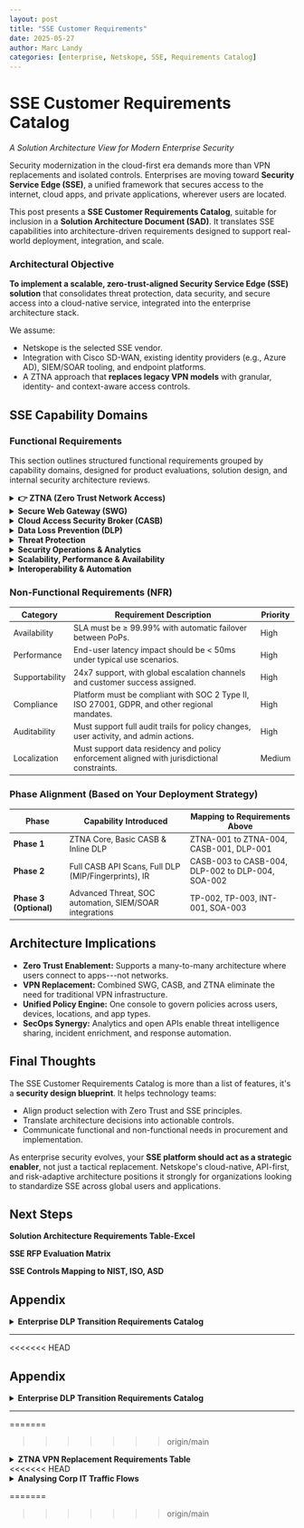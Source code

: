 ```yaml
---
layout: post
title: "SSE Customer Requirements"
date: 2025-05-27
author: Marc Landy
categories: [enterprise, Netskope, SSE, Requirements Catalog]
---
```

# SSE Customer Requirements Catalog

*A Solution Architecture View for Modern Enterprise Security*

Security modernization in the cloud-first era demands more than VPN replacements and isolated controls. Enterprises are moving toward **Security Service Edge (SSE)**, a unified framework that secures access to the internet, cloud apps, and private applications, wherever users are located.

This post presents a **SSE Customer Requirements Catalog**, suitable for inclusion in a **Solution Architecture Document (SAD)**. It translates SSE capabilities into architecture-driven requirements designed to support real-world deployment, integration, and scale.

### Architectural Objective

**To implement a scalable, zero-trust-aligned Security Service Edge (SSE) solution** that consolidates threat protection, data security, and secure access into a cloud-native service, integrated into the enterprise architecture stack.

We assume:

- Netskope is the selected SSE vendor.
- Integration with Cisco SD-WAN, existing identity providers (e.g., Azure AD), SIEM/SOAR tooling, and endpoint platforms.
- A ZTNA approach that **replaces legacy VPN models** with granular, identity- and context-aware access controls.

## SSE Capability Domains 

### Functional Requirements

This section outlines structured functional requirements grouped by capability domains, designed for product evaluations, solution design, and internal security architecture reviews.

<details>
<summary><strong>👉 ZTNA (Zero Trust Network Access)</strong></summary>
<br>

| **ID** | **Requirement Description** | **Priority** | **Compliance / Standards** |
|--------|----------------------------|--------------|---------------------------|
| ZTNA-001 | Must provide secure access to private applications without relying on traditional VPN. | High | NIST 800-207 Zero Trust |
| ZTNA-002 | Must support identity-based, device-aware, and posture-aware access policies. | High | Microsoft CA, Entra ID integration |
| ZTNA-003 | Must support both client-based and clientless (browser-based) access for managed and unmanaged devices. | High | BYOD and hybrid user support |
| ZTNA-004 | Must support integration with SD-WAN (Cisco) via GRE/IPSec tunnels and IPsec-GW. | High | SD-WAN integration (Cisco Validated Design) |
| ZTNA-005 | Should support reverse access for server-initiated use-cases such as patching, VoIP, and RDP. | Medium | Legacy App and IT Support |

</details>

<details>
<summary><strong>Secure Web Gateway (SWG)</strong></summary>
<br>

**Purpose:** Enforce acceptable internet usage, prevent web-based threats, and control access to risky or non-compliant content.

| **ID** | **Requirement** | **Priority** |
|--------|----------------|--------------|
| SWG-001 | Provide full web traffic inspection (HTTP/HTTPS), including URL filtering and real-time content classification. | High |
| SWG-002 | Support SSL decryption and inspection with policy-based control (e.g. bypass for financial/health sites). | High |
| SWG-003 | Enforce acceptable use policies (AUP), including safe search, file-type restrictions, and custom URL categories. | Medium |

</details>

<details>
<summary><strong>Cloud Access Security Broker (CASB)</strong></summary>
<br>

**Purpose:** Detect and control cloud service usage (both sanctioned and shadow IT), enforce security policies, and protect sensitive data in SaaS environments.

| **ID** | **Requirement** | **Priority** |
|--------|----------------|--------------|
| CASB-001 | Provide visibility and control over all sanctioned/unsanctioned SaaS usage, including Shadow IT discovery. | High |
| CASB-002 | Offer inline protection to block or coach risky cloud behaviors (e.g., uploading sensitive data to personal Dropbox). | High |
| CASB-003 | Include contextual risk scores for cloud apps (based on compliance, data sharing, location, etc.). | High |
| CASB-004 | Integrate with SaaS APIs (e.g., M365, Salesforce, Box) for out-of-band inspection, auditing, and remediation workflows. | High |

</details>

<details>
<summary><strong>Data Loss Prevention (DLP)</strong></summary>
<br>

**Purpose:** Prevent leakage of sensitive data across web, cloud, and private applications through content-aware inspection and control.

| **ID** | **Requirement** | **Priority** |
|--------|----------------|--------------|
| DLP-001 | Offer advanced DLP with pre-built policies for PII, PHI, PCI, including pattern matching and file fingerprinting. | High |
| DLP-002 | Support Microsoft Information Protection (MIP/AIP) label detection and enforcement. | High |
| DLP-003 | Enable DLP across inline traffic, APIs (SaaS), and private applications consistently ("unified DLP"). | High |
| DLP-004 | Include OCR capability to detect sensitive information embedded in images (e.g., screenshots, scanned documents). | Medium |

</details>

<details>
<summary><strong>Threat Protection</strong></summary>
<br>

**Purpose:** Detect and block malware, ransomware, and advanced threats in web and cloud traffic using AI/ML and sandboxing.

| **ID** | **Requirement** | **Priority** |
|--------|----------------|--------------|
| TP-001 | Use multilayered threat detection, including signature-based, heuristic, and sandbox analysis for zero-day threats. | High |
| TP-002 | Detect behavioral anomalies (e.g., data exfiltration, suspicious access patterns) using machine learning. | Medium |
| TP-003 | Integrate with SIEM, SOAR, EDR/XDR platforms for alert forwarding and automated response actions. | High |

</details>

<details>
<summary><strong>Security Operations & Analytics</strong></summary>
<br>

**Purpose:** Provide visibility into user, app, and data activity with actionable dashboards, logs, and integration into existing security workflows.

| **ID** | **Requirement** | **Priority** |
|--------|----------------|--------------|
| SOA-001 | Offer rich dashboards and analytics on user activity, traffic patterns, app usage, and policy violations. | High |
| SOA-002 | Enable log export via syslog, APIs, or to cloud storage for integration with SIEM platforms (e.g., Splunk, Sentinel). | High |
| SOA-003 | Support role-based access to dashboards tailored for SecOps, risk, compliance, and application teams. | Medium |

</details>

<details>
<summary><strong>Scalability, Performance & Availability</strong></summary>
<br>

**Purpose:** Ensure the SSE platform scales with user demand, delivers consistent performance globally, and meets enterprise-grade availability.

| **ID** | **Requirement** | **Priority** |
|--------|----------------|--------------|
| SA-001 | Leverage a globally distributed PoP architecture for low-latency, high-availability traffic routing. | High |
| SA-002 | Provide elastic scalability to handle tens of thousands of concurrent sessions without performance degradation. | High |
| SA-003 | Support multi-tenancy and delegated administration for large enterprises or MSSP models. | High |

</details>

<details>
<summary><strong>Interoperability & Automation</strong></summary>
<br>

**Purpose:** Provide APIs and automation hooks for integration with enterprise ITSM, IAM, CI/CD, and security tooling ecosystems.

| **ID** | **Requirement** | **Priority** |
|--------|----------------|--------------|
| INT-001 | Provide open, RESTful APIs for policy configuration, reporting, incident triage, and alerting integration. | High |
| INT-002 | Support Infrastructure-as-Code (IaC) practices via Terraform modules, JSON templates, or API scripting. | Medium |

</details>

### Non-Functional Requirements (NFR)

| **Category** | **Requirement Description** | **Priority** |
|--------------|----------------------------|--------------|
| Availability | SLA must be ≥ 99.99% with automatic failover between PoPs. | High |
| Performance | End-user latency impact should be < 50ms under typical use scenarios. | High |
| Supportability | 24x7 support, with global escalation channels and customer success assigned. | High |
| Compliance | Platform must be compliant with SOC 2 Type II, ISO 27001, GDPR, and other regional mandates. | High |
| Auditability | Must support full audit trails for policy changes, user activity, and admin actions. | High |
| Localization | Must support data residency and policy enforcement aligned with jurisdictional constraints. | Medium |

### Phase Alignment (Based on Your Deployment Strategy)

| **Phase** | **Capability Introduced** | **Mapping to Requirements Above** |
|-----------|----------------------------|-----------------------------------|
| **Phase 1** | ZTNA Core, Basic CASB & Inline DLP | ZTNA-001 to ZTNA-004, CASB-001, DLP-001 |
| **Phase 2** | Full CASB API Scans, Full DLP (MIP/Fingerprints), IR | CASB-003 to CASB-004, DLP-002 to DLP-004, SOA-002 |
| **Phase 3 (Optional)** | Advanced Threat, SOC automation, SIEM/SOAR integrations | TP-002, TP-003, INT-001, SOA-003 |

## Architecture Implications

- **Zero Trust Enablement:** Supports a many-to-many architecture where users connect to apps---not networks.
- **VPN Replacement:** Combined SWG, CASB, and ZTNA eliminate the need for traditional VPN infrastructure.
- **Unified Policy Engine:** One console to govern policies across users, devices, locations, and app types.
- **SecOps Synergy:** Analytics and open APIs enable threat intelligence sharing, incident enrichment, and response automation.

## Final Thoughts

The SSE Customer Requirements Catalog is more than a list of features, it's a **security design blueprint**. It helps technology teams:

- Align product selection with Zero Trust and SSE principles.
- Translate architecture decisions into actionable controls.
- Communicate functional and non-functional needs in procurement and implementation.

As enterprise security evolves, your **SSE platform should act as a strategic enabler**, not just a tactical replacement. Netskope's cloud-native, API-first, and risk-adaptive architecture positions it strongly for organizations looking to standardize SSE across global users and applications.

## Next Steps

**Solution Architecture Requirements Table-Excel**

**SSE RFP Evaluation Matrix**

**SSE Controls Mapping to NIST, ISO, ASD**

## Appendix

<details>
<summary><strong>Enterprise DLP Transition Requirements Catalog</strong></summary>
<br>
  
| #  | Requirement                                                                                          | Priority | Notes / Justification                                                                                      |
|----|------------------------------------------------------------------------------------------------------|----------|-------------------------------------------------------------------------------------------------------------|
| 1  | Assess and map data flows across all users, apps, and locations                                      | Must     | Foundational for policy design and understanding of sensitive data exposure.                                |
| 2  | Involve legal, HR, and data officers in the requirements process                                     | Must     | Ensures data usage policies reflect broader business and compliance needs.                                  |
| 3  | Identify and prioritize high-risk use cases (e.g., unsanctioned SaaS, IaaS data movement)            | Must     | Essential for early mitigation and risk reduction.                                                          |
| 4  | Ensure comprehensive coverage: in-use, at-rest, in-transit across all vectors                        | Must     | Guarantees holistic protection beyond network perimeter.                                                    |
| 5  | Support endpoint DLP for offline and USB transfer protection                                         | Should   | Expands reach to unmanaged contexts.                                                                        |
| 6  | Include cloud email DLP and SaaS collaboration protection (Slack, Teams)                             | Should   | Addresses a common exfiltration vector.                                                                     |
| 7  | Leverage contextual awareness (identity, device, app instance, behavior) for enforcement             | Must     | Enables zero trust-based adaptive DLP decisions.                                                            |
| 8  | Choose unified policy engine with central console and RBAC                                           | Must     | Reduces administrative overhead and response delays.                                                        |
| 9  | Use machine learning, OCR, EDM, and image classifiers for data detection                             | Should   | Increases detection accuracy and reduces false positives.                                                   |
| 10 | Integrate with SOAR and SIEM tools for automated incident response                                   | Should   | Enhances visibility and containment speed.                                                                  |
| 11 | Enable user coaching and real-time policy violation awareness                                        | Could    | Educates users, reduces accidental violations.                                                               |
| 12 | Preserve institutional DLP knowledge during migration (reuse policies/workflows where feasible)      | Must     | Ensures continuity and accelerates transition.                                                              |
| 13 | Ensure coverage of both sanctioned and unsanctioned apps                                             | Must     | Prevents blind spots from shadow IT activity.                                                               |
| 14 | Stick with effective point solutions temporarily (if needed), avoid policy sprawl                    | Could    | Transitional approach, especially with Microsoft DLP etc.                                                   |
| 15 | Select a vendor with maturity, not just marketing hype                                               | Must     | Reduces risk of adopting unproven tech; Netskope highlighted as mature DLP option.                          |

source : This catalog is derived from Chapter 5 of *Modern Data Loss Prevention (DLP) For Dummies – Netskope Special Edition*, reflecting key enterprise requirements for transitioning to a modern, cloud-delivered DLP platform.---

</details>

---

<<<<<<< HEAD
## Appendix

<details>
<summary><strong>Enterprise DLP Transition Requirements Catalog</strong></summary>
<br>
  
| #  | Requirement                                                                                          | Priority | Notes / Justification                                                                                      |
|----|------------------------------------------------------------------------------------------------------|----------|-------------------------------------------------------------------------------------------------------------|
| 1  | Assess and map data flows across all users, apps, and locations                                      | Must     | Foundational for policy design and understanding of sensitive data exposure.                                |
| 2  | Involve legal, HR, and data officers in the requirements process                                     | Must     | Ensures data usage policies reflect broader business and compliance needs.                                  |
| 3  | Identify and prioritize high-risk use cases (e.g., unsanctioned SaaS, IaaS data movement)            | Must     | Essential for early mitigation and risk reduction.                                                          |
| 4  | Ensure comprehensive coverage: in-use, at-rest, in-transit across all vectors                        | Must     | Guarantees holistic protection beyond network perimeter.                                                    |
| 5  | Support endpoint DLP for offline and USB transfer protection                                         | Should   | Expands reach to unmanaged contexts.                                                                        |
| 6  | Include cloud email DLP and SaaS collaboration protection (Slack, Teams)                             | Should   | Addresses a common exfiltration vector.                                                                     |
| 7  | Leverage contextual awareness (identity, device, app instance, behavior) for enforcement             | Must     | Enables zero trust-based adaptive DLP decisions.                                                            |
| 8  | Choose unified policy engine with central console and RBAC                                           | Must     | Reduces administrative overhead and response delays.                                                        |
| 9  | Use machine learning, OCR, EDM, and image classifiers for data detection                             | Should   | Increases detection accuracy and reduces false positives.                                                   |
| 10 | Integrate with SOAR and SIEM tools for automated incident response                                   | Should   | Enhances visibility and containment speed.                                                                  |
| 11 | Enable user coaching and real-time policy violation awareness                                        | Could    | Educates users, reduces accidental violations.                                                               |
| 12 | Preserve institutional DLP knowledge during migration (reuse policies/workflows where feasible)      | Must     | Ensures continuity and accelerates transition.                                                              |
| 13 | Ensure coverage of both sanctioned and unsanctioned apps                                             | Must     | Prevents blind spots from shadow IT activity.                                                               |
| 14 | Stick with effective point solutions temporarily (if needed), avoid policy sprawl                    | Could    | Transitional approach, especially with Microsoft DLP etc.                                                   |
| 15 | Select a vendor with maturity, not just marketing hype                                               | Must     | Reduces risk of adopting unproven tech; Netskope highlighted as mature DLP option.                          |

source : This catalog is derived from Chapter 5 of *Modern Data Loss Prevention (DLP) For Dummies – Netskope Special Edition*, reflecting key enterprise requirements for transitioning to a modern, cloud-delivered DLP platform.

</details>

---

=======
>>>>>>> origin/main
<details>
<summary><strong>ZTNA VPN Replacement Requirements Table</strong></summary>
<br>

| #  | Requirement Category       | Requirement Description                                                                 | Purpose / Rationale                                                                                 | Evaluation Criteria                                                                 |
|----|----------------------------|------------------------------------------------------------------------------------------|------------------------------------------------------------------------------------------------------|--------------------------------------------------------------------------------------|
| 1  | Identity-based Least Privilege Authentication | Authenticate users based on identity, device, location, and time, enforcing least privilege access. | Minimize attack surface and ensure users access only what they need for their role.                  | Supports SAML/OIDC, MFA, conditional access, role-based access controls (RBAC).     |
| 2  | Comprehensive Device Posture Assessment | Continuously evaluate the device for compliance (OS version, patching, security software). | Ensure only healthy and secure devices access corporate applications.                                | Posture checks enforced before and during sessions; integrates with EDR/UEM tools.  |
| 3  | Advanced Micro-segmentation | Allow access only to specific apps based on identity and context—not full network access. | Limit lateral movement and isolate applications for better containment and protection.               | Enforces per-app segmentation policies; supports identity and context-based access. |
| 4  | Universal ZTNA             | Enable access to all app types (web, TCP/UDP, SaaS, IaaS, on-prem, legacy) via ZTNA.     | Ensure seamless, secure access regardless of where or how the application is hosted.                 | Supports both client and clientless modes; handles cloud, private, and hybrid apps. |
| 5  | Support for Legacy Applications | Provide access to RDP, SSH, VoIP/SIP, and other non-browser-based legacy apps.            | Maintain secure access during digital transformation and for operational continuity.                 | Transparent TCP/UDP support; application gateway or reverse proxy support.          |
| 6  | Security Controls Near Users and Apps | Deploy enforcement points close to users and applications to reduce latency.             | Improve user experience and ensure faster, localized policy enforcement.                             | Presence of POPs/GWs in major regions; low RTT; session optimization.               |
| 7  | Integration with Security Ecosystem | Seamless integration with SIEM, EDR, SOAR, firewalls, and ITSM tools.                    | Align with existing security architecture and enable correlated threat detection and response.       | Supports API/Syslog/SIEM integration; connector availability; alert sharing.         |
| 8  | Full Network Visibility and Analytics | Provide real-time logs, behavioral analytics, and audit trails.                          | Enable rapid incident response and policy refinement based on usage trends and anomalies.            | Detailed dashboards; anomaly detection; audit and access logs per session.           |
| 9  | Scalability and Agility   | Cloud-native architecture that auto-scales based on user demand.                         | Ensure consistent performance and security as user and application footprints grow.                  | Elastic scaling; global high availability; multi-tenant readiness.                  |
| 10 | Effective Admin Tools     | Intuitive management portal with visibility, alerting, and policy management.            | Simplify operations and reduce time-to-resolution for security events and access requests.           | Role-based admin portal; alert workflows; change auditing; self-service capabilities.|

</details>
<<<<<<< HEAD

<details>
<summary><strong>Analysing Corp IT Traffic Flows</strong></summary>
<br>  

![internet native transformation](https://github.com/marclandy/enterprise-infra/blob/marclandy-integration/solutions/sd-wan%2Bsse/images/internet-native%20transformation.PNG)
  
</details>

=======
>>>>>>> origin/main
